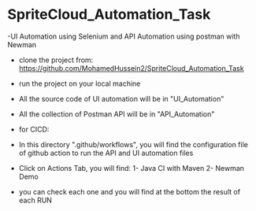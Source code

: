 # SpriteCloud_Automation_Task
-UI Automation using Selenium and API Automation using postman with Newman

* clone the project from: https://github.com/MohamedHussein2/SpriteCloud_Automation_Task

* run the project on your local machine 

* All the source code of UI automation will be in "UI_Automation"

* All the collection of Postman API will be in "API_Automation"

* for CICD:

* In this directory ".github/workflows", you will find the configuration file of github action to run the API and UI automation files
* Click on Actions Tab, you will find: 1- Java CI with Maven  2- Newman Demo
* you can check each one and you will find at the bottom the result of each RUN
